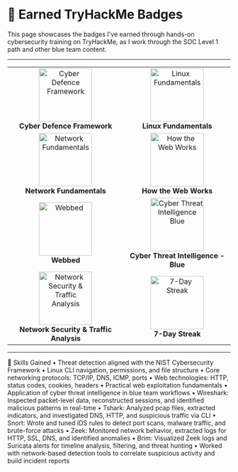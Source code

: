 # 🏅 Earned TryHackMe Badges

This page showcases the badges I've earned through hands-on cybersecurity training on TryHackMe, as I work through the SOC Level 1 path and other blue team content.

---

<div align="center">

<table>
  <tr>
    <td align="center">
      <img src="https://assets.tryhackme.com/img/badges/cyberdefenceframework.svg" alt="Cyber Defence Framework" width="120"/>
      <br/>
      <strong>Cyber Defence Framework</strong>
    </td>
    <td align="center">
      <img src="https://assets.tryhackme.com/img/badges/linux.svg" alt="Linux Fundamentals" width="120"/>
      <br/>
      <strong>Linux Fundamentals</strong>
    </td>
  </tr>
  <tr>
    <td align="center">
      <img src="https://assets.tryhackme.com/img/badges/networkfundamentals.svg" alt="Network Fundamentals" width="120"/>
      <br/>
      <strong>Network Fundamentals</strong>
    </td>
    <td align="center">
      <img src="https://assets.tryhackme.com/img/badges/howthewebworks.svg" alt="How the Web Works" width="120"/>
      <br/>
      <strong>How the Web Works</strong>
    </td>
  </tr>
  <tr>
    <td align="center">
      <img src="https://assets.tryhackme.com/img/badges/webbed.svg" alt="Webbed" width="120"/>
      <br/>
      <strong>Webbed</strong>
    </td>
    <td align="center">
      <img src="https://assets.tryhackme.com/img/badges/cyberthreatintellegenceblue.svg" alt="Cyber Threat Intelligence Blue" width="120"/>
      <br/>
      <strong>Cyber Threat Intelligence - Blue</strong>
    </td>
  </tr>
  <tr>
    <td align="center">
      <img src="https://assets.tryhackme.com/img/badges/networksecurityandtrafficanalysisv2.svg" alt="Network Security & Traffic Analysis" width="120"/>
      <br/>
      <strong>Network Security & Traffic Analysis</strong>
    </td>
    <td align="center">
      <img src="https://assets.tryhackme.com/img/badges/streak7.svg" alt="7-Day Streak" width="120"/>
      <br/>
      <strong>7-Day Streak</strong>
    </td>
  </tr>
</table>

</div>

---
🧠 Skills Gained
	•	Threat detection aligned with the NIST Cybersecurity Framework
	•	Linux CLI navigation, permissions, and file structure
	•	Core networking protocols: TCP/IP, DNS, ICMP, ports
	•	Web technologies: HTTP, status codes, cookies, headers
	•	Practical web exploitation fundamentals
	•	Application of cyber threat intelligence in blue team workflows
	•	Wireshark: Inspected packet-level data, reconstructed sessions, and identified malicious patterns in real-time
	•	Tshark: Analyzed pcap files, extracted indicators, and investigated DNS, HTTP, and suspicious traffic via CLI
	•	Snort: Wrote and tuned IDS rules to detect port scans, malware traffic, and brute-force attacks
	•	Zeek: Monitored network behavior, extracted logs for HTTP, SSL, DNS, and identified anomalies
	•	Brim: Visualized Zeek logs and Suricata alerts for timeline analysis, filtering, and threat hunting
	•	Worked with network-based detection tools to correlate suspicious activity and build incident reports
